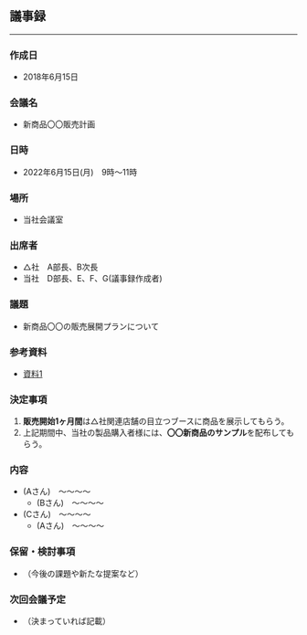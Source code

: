 ## 議事録
--- 
### 作成日
- 2018年6月15日
 
### 会議名
- 新商品〇〇販売計画

### 日時
- 2022年6月15日(月)　9時～11時
 
### 場所
- 当社会議室
 
### 出席者
- △社　A部長、B次長
- 当社　D部長、E、F、G(議事録作成者)
 
### 議題
- 新商品〇〇の販売展開プランについて
 
### 参考資料
- [資料1](aaaa.html)
 
### 決定事項
1. **販売開始1ヶ月間**は△社関連店舗の目立つブースに商品を展示してもらう。
1. 上記期間中、当社の製品購入者様には、**〇〇新商品のサンプル**を配布してもらう。
 
### 内容
- (Aさん)　～～～～ 
   - (Bさん)　～～～～
- (Cさん)　～～～～
   - (Aさん)　～～～～
 
### 保留・検討事項
- （今後の課題や新たな提案など）
 
### 次回会議予定
- （決まっていれば記載）